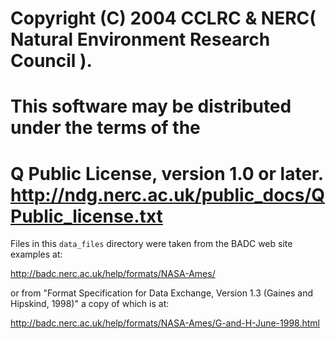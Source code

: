 #   Copyright (C) 2004 CCLRC & NERC( Natural Environment Research Council ).
#   This software may be distributed under the terms of the
#   Q Public License, version 1.0 or later. http://ndg.nerc.ac.uk/public_docs/QPublic_license.txt

Files in this `data_files` directory were taken from the BADC web site examples at:

http://badc.nerc.ac.uk/help/formats/NASA-Ames/

or from "Format Specification for Data Exchange, Version 1.3 (Gaines and Hipskind, 1998)" a copy of which is at:

http://badc.nerc.ac.uk/help/formats/NASA-Ames/G-and-H-June-1998.html
